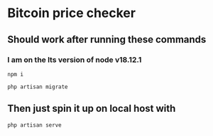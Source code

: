 # Bitcoin price checker
## Should work after running these commands

### I am on the lts version of node v18.12.1

```npm i```

```php artisan migrate```

## Then just spin it up on local host with

```php artisan serve```
